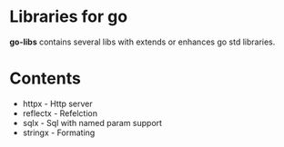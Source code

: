 # Libraries for go

**go-libs** contains several libs with extends or enhances go std libraries.

# Contents
* httpx - Http server
* reflectx - Refelction
* sqlx - Sql with named param support
* stringx - Formating